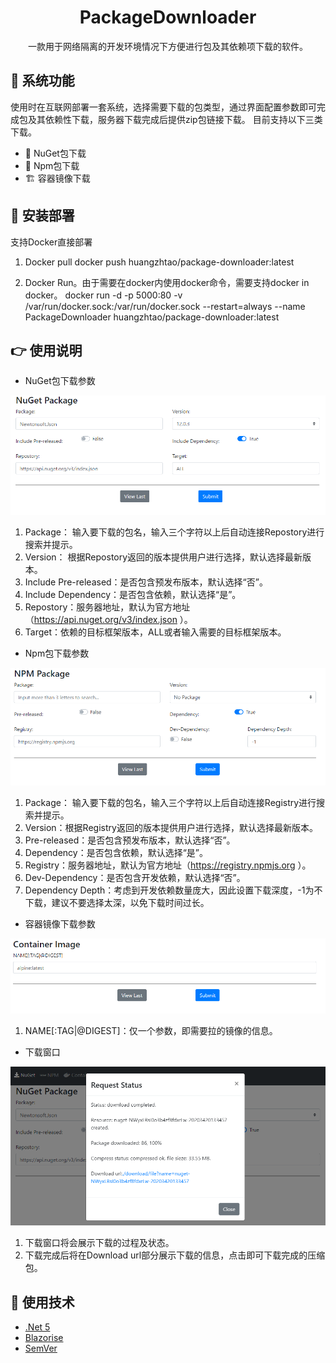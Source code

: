 <h1 align="center">PackageDownloader</h1>
<div align="center">
一款用于网络隔离的开发环境情况下方便进行包及其依赖项下载的软件。
</div>


## 🔨 系统功能

使用时在互联网部署一套系统，选择需要下载的包类型，通过界面配置参数即可完成包及其依赖性下载，服务器下载完成后提供zip包链接下载。
目前支持以下三类下载。

- 🎁 NuGet包下载
- 💎 Npm包下载
- 🏗️ 容器镜像下载

## 📌 安装部署

支持Docker直接部署

1. Docker pull
docker push huangzhtao/package-downloader:latest

2. Docker Run。由于需要在docker内使用docker命令，需要支持docker in docker。
docker run -d -p 5000:80 -v /var/run/docker.sock:/var/run/docker.sock --restart=always --name PackageDownloader huangzhtao/package-downloader:latest

## 👉 使用说明

- NuGet包下载参数

![image](https://raw.githubusercontent.com/huangzhtao/PackageDownloader/main/assets/NuGet.png)

1. Package： 输入要下载的包名，输入三个字符以上后自动连接Repostory进行搜索并提示。
2. Version： 根据Repostory返回的版本提供用户进行选择，默认选择最新版本。
3. Include Pre-released：是否包含预发布版本，默认选择“否”。
4. Include Dependency：是否包含依赖，默认选择“是”。
5. Repostory：服务器地址，默认为官方地址（https://api.nuget.org/v3/index.json ）。
6. Target：依赖的目标框架版本，ALL或者输入需要的目标框架版本。

- Npm包下载参数

![image](https://raw.githubusercontent.com/huangzhtao/PackageDownloader/main/assets/Npm.PNG)

1. Package： 输入要下载的包名，输入三个字符以上后自动连接Registry进行搜索并提示。
2. Version：根据Registry返回的版本提供用户进行选择，默认选择最新版本。
3. Pre-released：是否包含预发布版本，默认选择“否”。
4. Dependency：是否包含依赖，默认选择“是”。
5. Registry：服务器地址，默认为官方地址（https://registry.npmjs.org ）。
6. Dev-Dependency：是否包含开发依赖，默认选择“否”。
7. Dependency Depth：考虑到开发依赖数量庞大，因此设置下载深度，-1为不下载，建议不要选择太深，以免下载时间过长。

- 容器镜像下载参数

![image](https://raw.githubusercontent.com/huangzhtao/PackageDownloader/main/assets/Container.PNG)

1. NAME[:TAG|@DIGEST]：仅一个参数，即需要拉的镜像的信息。

- 下载窗口

![image](https://raw.githubusercontent.com/huangzhtao/PackageDownloader/main/assets/Download.PNG)

1. 下载窗口将会展示下载的过程及状态。
2. 下载完成后将在Download url部分展示下载的信息，点击即可下载完成的压缩包。

## 🔗 使用技术

- [.Net 5](https://dotnet.microsoft.com/download/dotnet/5.0)
- [Blazorise](https://github.com/stsrki/Blazorise)
- [SemVer](https://github.com/adamreeve/semver.net)
